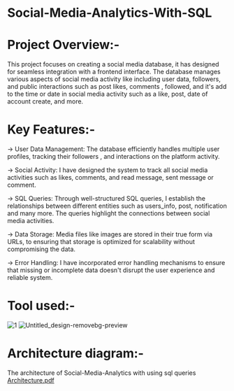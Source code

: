 # Social-Media-Analytics-With-SQL



# Project Overview:-

This project focuses on creating a  social media database, it has designed for seamless integration with a frontend interface. The database manages various aspects of social media activity like  including user data, followers,  and public interactions such as post likes, comments , followed, and it's add to the time or date in social media activity such as a like, post, date of account create, and more.

# Key Features:- 

→ User Data Management: The database efficiently handles multiple user  profiles, tracking their followers , and interactions on the platform activity.

→ Social Activity: I have designed the system to track all social media activities such as likes, comments, and read message, sent message or comment.

→ SQL Queries: Through well-structured SQL queries, I establish the relationships between different entities such as users_info, post, notification and many more. The queries highlight the connections between social media activities.

→ Data Storage: Media files like images  are stored in their true form via URLs, to ensuring that storage is optimized for scalability without compromising the data.

→ Error Handling: I have incorporated error handling mechanisms to ensure that missing or incomplete data doesn't disrupt the user experience and reliable system.

# Tool used:-  

  ![1](https://github.com/user-attachments/assets/312493af-afbb-40a4-a4ef-0feac0c3693a)        ![Untitled_design-removebg-preview](https://github.com/user-attachments/assets/70a6e4c9-a587-40d3-9ecd-7371b182c67a)


# Architecture diagram:-
The architecture of Social-Media-Analytics with using sql queries
[Architecture.pdf](https://github.com/user-attachments/files/18442759/Architecture.pdf)


